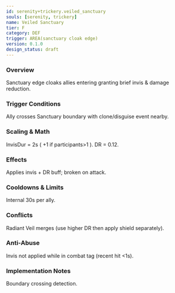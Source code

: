 ```yaml
---
id: serenity+trickery.veiled_sanctuary
souls: [serenity, trickery]
name: Veiled Sanctuary
tier: F
category: DEF
trigger: AREA(sanctuary cloak edge)
version: 0.1.0
design_status: draft
---
```

### Overview
Sanctuary edge cloaks allies entering granting brief invis & damage reduction.
### Trigger Conditions
Ally crosses Sanctuary boundary with clone/disguise event nearby.
### Scaling & Math
InvisDur = 2s ( +1 if participants>1 ). DR = 0.12.
### Effects
Applies invis + DR buff; broken on attack.
### Cooldowns & Limits
Internal 30s per ally.
### Conflicts
Radiant Veil merges (use higher DR then apply shield separately).
### Anti-Abuse
Invis not applied while in combat tag (recent hit <1s).
### Implementation Notes
Boundary crossing detection.
